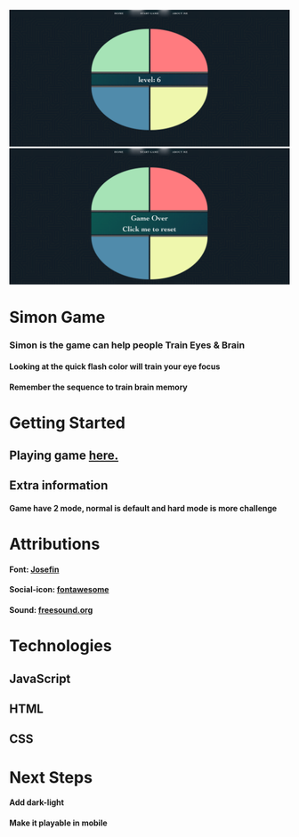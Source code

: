 ![Alt text](assets/img/level.png)
![Alt text](assets/img/game-over.png)

# Simon Game

### Simon is the game can help people Train Eyes & Brain

#### Looking at the quick flash color will train your eye focus

#### Remember the sequence to train brain memory

#

# Getting Started

## Playing game [here.](https://tuanng-simon.netlify.app/)

## Extra information

#### Game have 2 mode, normal is default and hard mode is more challenge

#

# Attributions

#### Font: [Josefin](https://fonts.google.com/specimen/Josefin+Sans?query=Josefin)

#### Social-icon: [fontawesome](https://fontawesome.com/)

#### Sound: [freesound.org](https://freesound.org/)

# Technologies

## JavaScript

## HTML

## CSS

# Next Steps

#### Add dark-light

#### Make it playable in mobile
